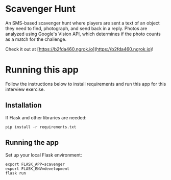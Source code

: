 # Scavenger Hunt

An SMS-based scavenger hunt where players are sent a text of an object they need to find, photograph, and send back in a reply. Photos are analyzed using Google's Vision API, which determines if the photo counts as a match for the challenge.

Check it out at [https://b2fda460.ngrok.io](https://b2fda460.ngrok.io)!

# Running this app

Follow the instructions below to install requirements and run this app for this interview exercise.

## Installation
If Flask and other libraries are needed: 
```
pip install -r requirements.txt
```

## Running the app
Set up your local Flask environment:
```
export FLASK_APP=scavenger
export FLASK_ENV=development
flask run
```